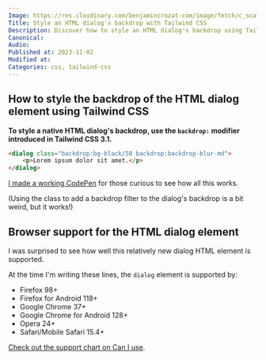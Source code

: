 ```yaml
---
Image: https://res.cloudinary.com/benjamincrozat-com/image/fetch/c_scale,f_webp,q_auto,w_1200/https://life-long-bunny.fra1.digitaloceanspaces.com/media-library/production/214/qrkEYddhnRpmuUVrqz10PO89Zc6pnA-metaYmFja2Ryb3AtdGFpbHdpbmQtY3NzLmpwZw%3D%3D-.jpg
Title: Style an HTML dialog's backdrop with Tailwind CSS
Description: Discover how to style an HTML dialog's backdrop using Tailwind CSS.
Canonical: 
Audio:
Published at: 2023-11-02
Modified at: 
Categories: css, tailwind-css
---
```


## How to style the backdrop of the HTML dialog element using Tailwind CSS

**To style a native HTML dialog's backdrop, use the `backdrop:` modifier introduced in Tailwind CSS 3.1.**

```html
<dialog class="backdrop:bg-black/50 backdrop:backdrop-blur-md">
	<p>Lorem ipsum dolor sit amet.</p>
</dialog>
```

[I made a working CodePen](https://codepen.io/benjamincrozat/pen/poGERgV) for those curious to see how all this works.

(Using the class to add a backdrop filter to the dialog's backdrop is a bit weird, but it works!)

## Browser support for the HTML dialog element

I was surprised to see how well this relatively new dialog HTML element is supported.

At the time I'm writing these lines, the `dialog` element is supported by:
- Firefox 98+
- Firefox for Android 118+
- Google Chrome 37+
- Google Chrome for Android 128+
- Opera 24+
- Safari/Mobile Safari 15.4+

[Check out the support chart on Can I use](https://caniuse.com/dialog).
